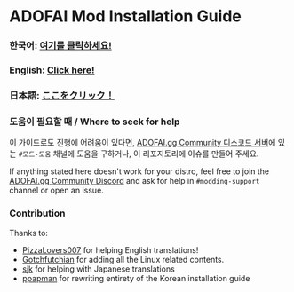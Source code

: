 # ADOFAI Mod Installation Guide

### 한국어: [여기를 클릭하세요!](./kor/main.md)
### English: [Click here!](./eng/main.md)
### 日本語: [ここをクリック！](./jap/main.md)


### 도움이 필요할 때 / Where to seek for help 

이 가이드로도 진행에 어려움이 있다면, [ADOFAI.gg Community 디스코드 서버](https://discord.gg/TKdpbUUfUa)에 있는 `#모드-도움` 채널에 도움을 구하거나, 이 리포지토리에 이슈를 만들어 주세요.

If anything stated here doesn't work for your distro, feel free to join the [ADOFAI.gg Community Discord](https://discord.gg/TKdpbUUfUa) and ask for help in `#modding-support` channel or open an issue.


### Contribution

Thanks to:
- [PizzaLovers007](https://github.com/PizzaLovers007) for helping English translations!
- [Gotchfutchian](https://github.com/Gotchfutchian) for adding all the Linux related contents.
- [sjk](https://github.com/sjkim04) for helping with Japanese translations
- [ppapman](https://github.com/ppapman1) for rewriting entirety of the Korean installation guide 